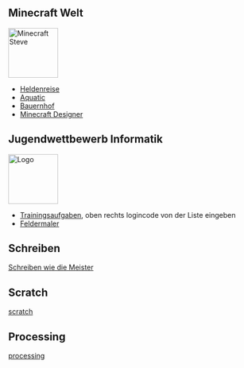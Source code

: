 
## Minecraft Welt


<img alt='Minecraft Steve' src='https://studio.code.org/blockly/media/craft/Sliced_Parts/Steve_Character_Select.png' width='100'>

* [Heldenreise](https://studio.code.org/s/hero/lessons/1/levels/1?lang=de-DE)
* [Aquatic](https://studio.code.org/s/aquatic/lessons/1/levels/1?lang=de-DE)
* [Bauernhof](https://studio.code.org/s/mc/lessons/1/levels/1?lang=de-DE)
* [Minecraft Designer](https://studio.code.org/s/minecraft/lessons/1/levels/1?lang=de-DE)


## Jugendwettbewerb Informatik

<img alt='Logo' src='https://jwinf.de/static/images/logo.png' width='100'>

* [Trainingsaufgaben](https://jwinf.de/contest/?filter=open), oben
  rechts logincode von der Liste eingeben
* [Feldermaler](https://blockly.bwinf.de/feldermaler/)


## Schreiben

[Schreiben wie die Meister](typing.md)


## Scratch

[scratch](scratch.md)


## Processing

[processing](processing.md)

